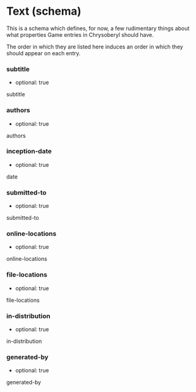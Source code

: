 Text (schema)
=============

This is a schema which defines, for now, a few rudimentary things about
what properties Game entries in Chrysoberyl should have.

The order in which they are listed here induces an order in which they
should appear on each entry.

### subtitle

*   optional: true

subtitle

### authors

*   optional: true

authors

### inception-date

*   optional: true

date

### submitted-to

*   optional: true

submitted-to

### online-locations

*   optional: true

online-locations

### file-locations

*   optional: true

file-locations

### in-distribution

*   optional: true

in-distribution

### generated-by

*   optional: true

generated-by
